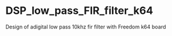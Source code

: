 # DSP_low_pass_FIR_filter_k64
Design of adigital  low pass  10khz fir filter with Freedom k64  board
